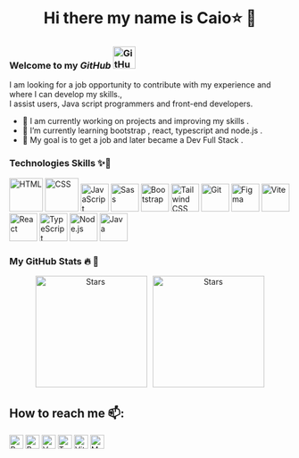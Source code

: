 <h1 align="center"> Hi there  my name is Caio⭐ 🤩</h1> 

<div> 

### Welcome to my  _GitHub_  <img width="40" src="https://user-images.githubusercontent.com/25181517/192108374-8da61ba1-99ec-41d7-80b8-fb2f7c0a4948.png" alt="GitHub" title="GitHub"/>

 I am looking for a job opportunity to contribute with my experience and where I can develop my skills.,<br> 
 I assist users, Java script programmers and front-end developers.<br>

- 🔭 I am currently working on projects and improving my skills .
- 🌱 I’m currently learning bootstrap , react, typescript and node.js .
- 🧠 My goal is to get a job and later became a Dev Full Stack .

 
 
    
### Technologies Skills  ✨🚀 



 <div>
	<img width="60" src="https://user-images.githubusercontent.com/25181517/192158954-f88b5814-d510-4564-b285-dff7d6400dad.png" alt="HTML" title="HTML"/>
	<img width="60" src="https://user-images.githubusercontent.com/25181517/183898674-75a4a1b1-f960-4ea9-abcb-637170a00a75.png" alt="CSS" title="CSS"/>
	<img width="50" src="https://user-images.githubusercontent.com/25181517/117447155-6a868a00-af3d-11eb-9cfe-245df15c9f3f.png" alt="JavaScript" title="JavaScript"/>
	<img width="50" src="https://icongr.am/devicon/sass-original.svg?size=128&color=currentColor" alt="Sass" title="Sass"/>
	<img width="50" src="https://user-images.githubusercontent.com/25181517/183898054-b3d693d4-dafb-4808-a509-bab54cf5de34.png" alt="Bootstrap" title="Bootstrap"/>
	<img width="50" src="https://user-images.githubusercontent.com/25181517/202896760-337261ed-ee92-4979-84c4-d4b829c7355d.png" alt="Tailwind CSS" title="Tailwind CSS"/>	
	<img width="50" src="https://user-images.githubusercontent.com/25181517/192108372-f71d70ac-7ae6-4c0d-8395-51d8870c2ef0.png" alt="Git" title="Git"/>	
	<img width="50" src="https://user-images.githubusercontent.com/25181517/189715289-df3ee512-6eca-463f-a0f4-c10d94a06b2f.png" alt="Figma" title="Figma"/>	
	 <img width="50" src="https://github-production-user-asset-6210df.s3.amazonaws.com/62091613/261395532-b40892ef-efb8-4b0e-a6b5-d1cfc2f3fc35.png"  alt="Vite" title="Vite"/>
	<img width="50" src="https://user-images.githubusercontent.com/25181517/183897015-94a058a6-b86e-4e42-a37f-bf92061753e5.png" alt="React" title="React"/>      
	<img width="50" src="https://user-images.githubusercontent.com/25181517/183890598-19a0ac2d-e88a-4005-a8df-1ee36782fde1.png" alt="TypeScript" title="TypeScript"/>
	<img width="50" src="https://user-images.githubusercontent.com/25181517/183568594-85e280a7-0d7e-4d1a-9028-c8c2209e073c.png" alt="Node.js" title="Node.js"/>
	<img width="50" src="https://user-images.githubusercontent.com/25181517/117201156-9a724800-adec-11eb-9a9d-3cd0f67da4bc.png" alt="Java" title="Java"/>
	
</div>


                                                                                                                                
 
 

 

                                                                                                                                      

  ### My GitHub Stats 🔥 💪
 




<div  align="center">  
 <a href="[https://github.com/DocCaio](https://github.com/DenverCoder1/github-readme-streak-stats)"></a>  
<img height="200em" src="https://github-readme-stats.vercel.app/api?username=DocCaio&theme=radical" alt="Stars">&ensp;  
<img height="200em" src="https://github-readme-stats.vercel.app/api/top-langs/?username=DocCaio&layout=compact&theme=radical" alt="Stars">  
</div>  
 
 
                                                                                                                          
       
                                                                                                                                         
  
 
   ## How to reach me 📫:
   <div>
   <a href="https://www.linkedin.com/in/caio-martins-2ba009207/" target="_blank"><img  alt="Boots" height="25" wight="40" src="https://img.shields.io/badge/LinkedIn-0077B5?style=for-the-badge&logo=linkedin&logoColor=white"/></a>
<a href="https://dev.to/doccaio" target="_blank"><img  alt="Boots" height="25" wight="40" src="https://img.shields.io/badge/dev.to-0A0A0A?style=for-the-badge&logo=devdotto&logoColor=white"/></a>
<a href="https://vercel.com/doccaio" target="_blank"><img  alt="Vercel" height="25" wight="40" src="https://img.shields.io/badge/Vercel-000000?style=for-the-badge&logo=vercel&logoColor=white"/></a>
<a href="https://trello.com/u/caiomartins185/boards" target="_blank"><img alt="Trello" height="25" wight="40" src="https://img.shields.io/badge/Trello-0052CC?style=for-the-badge&logo=trello&logoColor=white"/></a>
<a href="[https://cursos.alura.com.br/vitrinedev/sucodelarangela](https://cursos.alura.com.br/vitrinedev/CaioMiB)" target="_blank"><img  height="25" wight="40"  src="https://img.shields.io/badge/vitrine.dev-07283F?style=for-the-badge" alt="Vitrine.Dev na Alura"></a>
<a href="https://portfolio-page-flax.vercel.app/" target="_blank"><img  height="25" wight="40"  src="https://img.shields.io/badge/PORTFOLIO-0A182E?style=for-the-badge" alt="Meu portfólio pessoal"></a>
   </div>

                                                                                                                                         
 
                                                                                                                                         
 
  
                                                                                                                                
                                                                                                                                         
 


  
                                                                                                                                      
                                                                                                                                      


                                                                                                                                      

